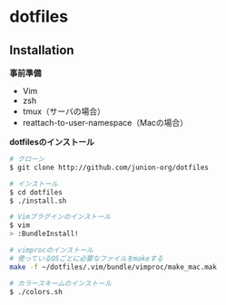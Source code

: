 dotfiles
========

Installation
------------
**事前準備**
- Vim
- zsh
- tmux（サーバの場合）
- reattach-to-user-namespace（Macの場合）

**dotfilesのインストール**

```bash
# クローン
$ git clone http://github.com/junion-org/dotfiles

# インストール
$ cd dotfiles
$ ./install.sh

# Vimプラグインのインストール
$ vim
> :BundleInstall!

# vimprocのインストール
# 使っているOSごとに必要なファイルをmakeする
make -f ~/dotfiles/.vim/bundle/vimproc/make_mac.mak

# カラースキームのインストール
$ ./colors.sh
```

